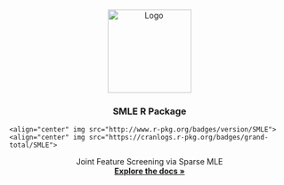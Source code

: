 <!-- PROJECT LOGO -->
<br />
<p align="center">
  <a href="https://github.com/JasonQxZ/SMLE">
    <img src="https://user-images.githubusercontent.com/46462586/117344253-2dee5c00-ae73-11eb-8628-46b7967656f7.png" alt="Logo" width="150">
  </a>

  <h3 align="center">SMLE R Package</h3
  
    <align="center" img src="http://www.r-pkg.org/badges/version/SMLE">
    <align="center" img src="https://cranlogs.r-pkg.org/badges/grand-total/SMLE">
  <p align="center">
    Joint Feature Screening via Sparse MLE
    <br />
    <a href="https://github.com//JasonQxZ/SMLE"><strong>Explore the docs »</strong></a>
  

